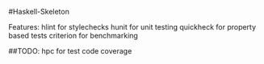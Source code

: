 #Haskell-Skeleton

Features:
hlint for stylechecks
hunit for unit testing
quickheck for property based tests
criterion for benchmarking

##TODO:
hpc for test code coverage
 

